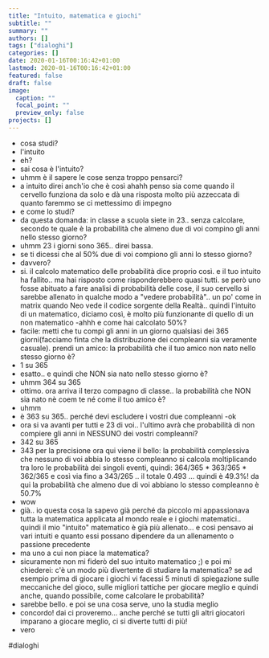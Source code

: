 ```yaml
---
title: "Intuito, matematica e giochi"
subtitle: ""
summary: ""
authors: []
tags: ["dialoghi"]
categories: []
date: 2020-01-16T00:16:42+01:00
lastmod: 2020-01-16T00:16:42+01:00
featured: false
draft: false
image:
  caption: ""
  focal_point: ""
  preview_only: false
projects: []
---
```


- cosa studi?
- l'intuito
- eh?
- sai cosa è l'intuito?
- uhmm è il sapere le cose senza troppo pensarci?
- a intuito direi anch'io che è così ahahh penso sia come quando il cervello funziona da solo e dà una risposta molto più azzeccata di quanto faremmo se ci mettessimo di impegno
- e come lo studi?
- da questa domanda: in classe a scuola siete in 23.. senza calcolare, secondo te quale è la probabilità che almeno due di voi compino gli anni nello stesso giorno?
- uhmm 23 i giorni sono 365.. direi bassa.
- se ti dicessi che al 50% due di voi compiono gli anni lo stesso giorno?
- davvero?
- si. il calcolo matematico delle probabilità dice proprio così. e il tuo intuito ha fallito.. ma hai risposto come risponderebbero quasi tutti. se però uno fosse abituato a fare analisi di probabilità delle cose, il suo cervello si sarebbe allenato in qualche modo a "vedere probabilità".. un po' come in matrix quando Neo vede il codice sorgente della Realtà.. quindi l'intuito di un matematico, diciamo così, è molto più funzionante di quello di un non matematico
-ahhh e come hai calcolato 50%?
- facile: metti che tu compi gli anni in un giorno qualsiasi dei 365 giorni(facciamo finta che la distribuzione dei compleanni sia veramente casuale). prendi un amico: la probabilità che il tuo amico non nato nello stesso giorno è?
- 1 su 365
- esatto.. e quindi che NON sia nato nello stesso giorno è?
- uhmm 364 su 365
- ottimo. ora arriva il terzo compagno di classe.. la probabilità che NON sia nato nè coem te né come il tuo amico è?
- uhmm
- è 363 su 365.. perché devi escludere i vostri due compleanni
-ok
- ora si va avanti per tutti e 23 di voi.. l'ultimo avrà che probabilità di non compiere gli anni in NESSUNO dei vostri compleanni?
- 342 su 365
- 343 per la precisione ora qui viene il bello: la probabilità complessiva che nessuno di voi abbia lo stesso compleanno si calcola moltiplicando tra loro le probabilità dei singoli eventi, quindi: 364/365 * 363/365 * 362/365 e così via fino a 343/265 .. il totale 0.493 ... quindi è 49.3%! da qui la probabilità che almeno due di voi abbiano lo stesso compleanno è 50.7%
- wow
- già.. io questa cosa la sapevo già perché da piccolo mi appassionava tutta la matematica applicata al mondo reale e i giochi matematici.. quindi il mio "intuito" matematico è già più allenato... e così pensavo ai vari intuiti e quanto essi possano dipendere da un allenamento o passione precedente
- ma uno a cui non piace la matematica?
- sicuramente non mi fiderò del suo intuito matematico ;) e poi mi chiederei: c'è un modo più divertente di studiare la matematica? se ad esempio prima di giocare i giochi vi facessi 5 minuti di spiegazione sulle meccaniche del gioco, sulle migliori tattiche per giocare meglio e quindi anche, quando possibile, come calcolare le probabilità?
- sarebbe bello. e poi se una cosa serve, uno la studia meglio
- concordo! dai ci proveremo... anche perché se tutti gli altri giocatori imparano a giocare meglio, ci si diverte tutti di più! 
- vero

#dialoghi